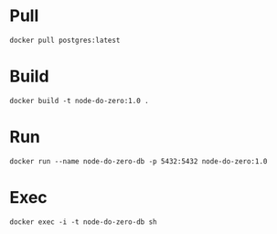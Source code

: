 
# Pull

```shell
docker pull postgres:latest
```

# Build

```shell
docker build -t node-do-zero:1.0 .
```

# Run

```shell
docker run --name node-do-zero-db -p 5432:5432 node-do-zero:1.0
```

# Exec

```shell
docker exec -i -t node-do-zero-db sh
```